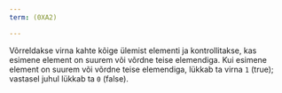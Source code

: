 ```yaml
---
term: (0XA2)

---
```

Võrreldakse virna kahte kõige ülemist elementi ja kontrollitakse, kas esimene element on suurem või võrdne teise elemendiga. Kui esimene element on suurem või võrdne teise elemendiga, lükkab ta virna `1` (true); vastasel juhul lükkab ta `0` (false).